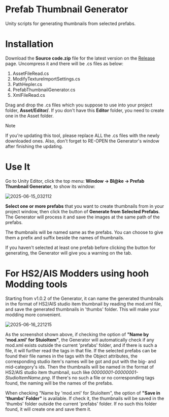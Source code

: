 # Prefab Thumbnail Generator
Unity scripts for generating thumbnails from selected prefabs.

# Installation
Download the **Source code.zip** file for the latest version on the [Release](https://github.com/Blatke/Prefab-Thumbnail-Generator/releases) page. Uncompress it and there will be .cs files as below:
1. AssetFileRead.cs
2. ModifyTextureImportSettings.cs
3. PathHepler.cs
4. PrefabThumbnailGenerator.cs
5. XmlFileRead.cs

Drag and drop the .cs files which you suppose to use into your project folder, **Asset/Editor/**. If you don't have this **Editor** folder, you need to create one in the Asset folder. 

> [!NOTE]
> 
> If you're updating this tool, please replace ALL the .cs files with the newly downloaded ones. Also, don't forget to RE-OPEN the Generator's window after finishing the updating.

# Use It
Go to Unity Editor, click the top menu: **Window -> Bl@ke -> Prefab Thumbnail Generator**, to show its window:

![2025-06-15_032112](https://github.com/user-attachments/assets/d4f9b6c0-a9d3-429d-ab0c-4a0bd5e02da3)

**Select one or more prefabs** that you want to create thumbnails from in your project window, then click the button of **Generate from Selected Prefabs**. The Generator will process it and save the images at the same path of the prefabs. 

The thumbnails will be named same as the prefabs. You can choose to give them a prefix and suffix beside the names of thumbnails.

If you haven't selected at least one prefab before clicking the button for generating, the Generator will give you a warning on the tab.

# For HS2/AIS Modders using hooh Modding tools
Starting from v1.0.2 of the Generator, it can name the generated thumbnails in the format of HS2/AIS studio item thumbnail by reading the mod.xml file, and save the generated thumbnails in 'thumbs' folder. This will make your modding more convenient.

![2025-06-16_221215](https://github.com/user-attachments/assets/e58d57e2-9b3d-4c73-a079-ae73baac03d7)

As the screenshot shown above, if checking the option of **"Name by 'mod.xml' for StuioItem"**, the Generator will automatically check if any mod.xml exists outside the current 'prefabs' folder, and if there is such a file, it will further read the tags in that file. If the selected prefabs can be found their file names in the tags with the Object attributes, the corresponding studio item's names will be got and put with the big- and mid-category's ids. Then the thumbnails will be named in the format of HS2/AIS studio item thumbnail, such like _00000001-00000001-StudioItemName.png_. If there's no such a file or no corresponding tags found, the naming will be the names of the prefabs.

When checking "Name by 'mod.xml' for StuioItem", the option of **"Save in 'thumbs' Folder"** is available. If check it, the thumbnails will be saved in the 'thumbs' folder outside the current 'prefabs' folder. If no such this folder found, it will create one and save them it.
